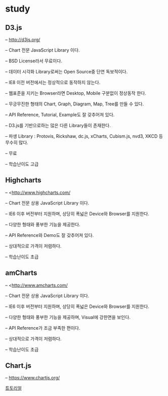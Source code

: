 # study



## D3.js 

– <http://d3js.org/>

– Chart 전문 JavaScript Library 이다.

– BSD License라서 무료이다.

– 데이터 시각화 Library로써는 Open Source중 단연 독보적이다.

– IE8 이전 버전에서는 정상적으로 동작하지 않는다.

– 웹표준을 지키는 Browser라면 Desktop, Mobile 구분없이 정상동작 한다.

– 무긍무진한 형태의 Chart, Graph, Diagram, Map, Tree를 만들 수 있다.

– API Reference, Tutorial, Example도 잘 갖추어져 있다.

– D3.js를 기반으로하는 많은 다른 Library들이 존재한다.

– 파생 Library : Protovis, Rickshaw, dc.js, xCharts, Cubism.js, nvd3, XKCD 등 무수히 많다.

– 무료

– 학습난이도 고급



## Highcharts 

– <http://www.highcharts.com/

– Chart 전문 상용 JavaScript Library 이다.

– IE6 이후 버전부터 지원하며, 상당히 폭넓은 Device와 Browser를 지원한다.

– 다양한 형태와 풍부한 기능을 제공한다.

– API Reference와 Demo도 잘 갖추어져 있다.

– 상대적으로 가격이 저렴하다.

– 학습난이도 초급



## amCharts 

– <http://www.amcharts.com/

– Chart 전문 상용 JavaScript Library 이다.

– IE6 이후 버전부터 지원하며, 상당히 폭넓은 Device와 Browser를 지원한다.

– 다양한 형태와 풍부한 기능을 제공하며, Visual에 강한면을 보인다.

– API Reference가 조금 부족한 편이다.

– 상대적으로 가격이 저렴하다.

– 학습난이도 초급



## Chart.js

– https://www.chartjs.org/

[튜토리얼](https://code.tutsplus.com/tutorials/getting-started-with-chartjs-introduction--cms-28278)

